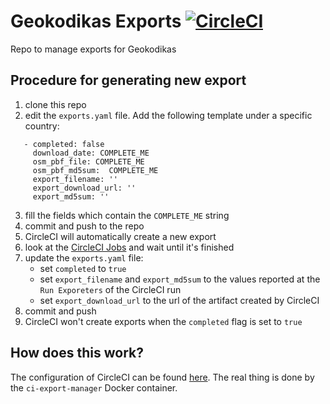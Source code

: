 # Geokodikas Exports [![CircleCI](https://circleci.com/gh/geokodikas/exports.svg?style=svg)](https://circleci.com/gh/geokodikas/exports)
Repo to manage exports for Geokodikas

## Procedure for generating new export

 1. clone this repo
 2. edit the `exports.yaml` file. Add the following template under a specific country:
 ```
    - completed: false
      download_date: COMPLETE_ME
      osm_pbf_file: COMPLETE_ME
      osm_pbf_md5sum:  COMPLETE_ME
      export_filename: ''
      export_download_url: ''
      export_md5sum: ''
 ```
 3. fill the fields which contain the `COMPLETE_ME` string
 4. commit and push to the repo
 5. CircleCI will automatically create a new export
 6. look at the [CircleCI Jobs](https://circleci.com/gh/geokodikas/exports/tree/master) and wait until it's finished
 7. update the `exports.yaml` file:
    - set `completed` to `true`
    - set `export_filename` and `export_md5sum` to the values reported at the `Run Exporeters` of the CircleCI run
    - set `export_download_url` to the url of the artifact created by CircleCI
 8. commit and push
 9. CircleCI won't create exports when the `completed` flag is set to `true`

## How does this work?

The configuration of CircleCI can be found [here](https://raw.githubusercontent.com/geokodikas/exports/master/.circleci/config.yml).
The real thing is done by the `ci-export-manager` Docker container.

